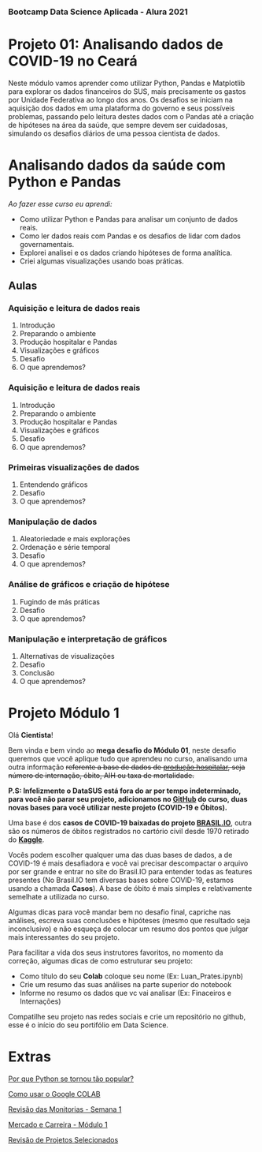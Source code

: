 ### Bootcamp Data Science Aplicada - Alura 2021
# Projeto 01: Analisando dados de COVID-19 no Ceará
Neste módulo vamos aprender como utilizar Python, Pandas e Matplotlib para explorar os dados financeiros do SUS, mais precisamente os gastos por Unidade Federativa ao longo dos anos. Os desafios se iniciam na aquisição dos dados em uma plataforma do governo e seus possíveis problemas, passando pelo leitura destes dados com o Pandas até a criação de hipóteses na área da saúde, que sempre devem ser cuidadosas, simulando os desafios diários de uma pessoa cientista de dados.


Analisando dados da saúde com Python e Pandas
===

*Ao fazer esse curso eu aprendi:*
- Como utilizar Python e Pandas para analisar um conjunto de dados reais.
- Como ler dados reais com Pandas e os desafios de lidar com dados governamentais.
- Explorei analisei e  os dados criando hipóteses de forma analítica.
- Criei algumas visualizações usando boas práticas.

Aulas
---
### Aquisição e leitura de dados reais
1. Introdução
2. Preparando o ambiente
3. Produção hospitalar e Pandas
4. Visualizações e gráficos
5. Desafio
6. O que aprendemos?

### Aquisição e leitura de dados reais
1. Introdução
2. Preparando o ambiente
3. Produção hospitalar e Pandas
4. Visualizações e gráficos
5. Desafio
6. O que aprendemos?

### Primeiras visualizações de dados
1. Entendendo gráficos
2. Desafio
3. O que aprendemos?

### Manipulação de dados
1. Aleatoriedade e mais explorações
2. Ordenação e série temporal
3. Desafio
4. O que aprendemos?

### Análise de gráficos e criação de hipótese
1. Fugindo de más práticas
2. Desafio
3. O que aprendemos?

### Manipulação e interpretação de gráficos
1. Alternativas de visualizações
2. Desafio
3. Conclusão
4. O que aprendemos?



Projeto Módulo 1
===
Olá **Cientista**!

Bem vinda e bem vindo ao **mega desafio do Módulo 01**, neste desafio queremos que você aplique tudo que aprendeu no curso, analisando uma outra informação  ~~referente a base de dados de [produção hospitalar](http://www2.datasus.gov.br/DATASUS/index.php?area=0202&id=11633&VObj=http://tabnet.datasus.gov.br/cgi/deftohtm.exe?sih/cnv/qi), seja número de internação, óbito, AIH ou taxa de mortalidade.~~ 

**P.S: Infelizmente o DataSUS está fora do ar por tempo indeterminado, para você não parar seu projeto, adicionamos no [GitHub](https://github.com/alura-cursos/agendamento-hospitalar/tree/main/dados) do curso, duas novas bases para você utilizar neste projeto (COVID-19 e Óbitos).**

Uma base é dos **casos de COVID-19 baixadas do projeto [BRASIL.IO](https://brasil.io/dataset/covid19/caso/)**, outra são os números de óbitos registrados no cartório civil desde 1970 retirado do **[Kaggle](https://www.kaggle.com/amandalk/registered-deaths-brazil)**.

Vocês podem escolher qualquer uma das duas bases de dados, a de COVID-19 é mais desafiadora e você vai precisar descompactar o arquivo por ser grande e entrar no site do Brasil.IO para entender todas as features presentes (No Brasil.IO tem diversas bases sobre COVID-19, estamos usando a chamada **Casos**). A base de óbito é mais simples e relativamente semelhate a utilizada no curso.

Algumas dicas para você mandar bem no desafio final, capriche nas análises, escreva suas conclusões e hipóteses (mesmo que resultado seja inconclusivo) e não esqueça de colocar um resumo dos pontos que julgar mais interessantes do seu projeto.

Para facilitar a vida dos seus instrutores favoritos, no momento da correção, algumas dicas de como estruturar seu projeto:

- Como título do seu **Colab** coloque seu nome (Ex: Luan_Prates.ipynb)
- Crie um resumo das suas análises na parte superior do notebook
- Informe no resumo os dados que vc vai analisar (Ex: Finaceiros e Internações)

Compatilhe seu projeto nas redes sociais e crie um repositório no github, esse é o início do seu portifólio em Data Science.


Extras
===
[Por que Python se tornou tão popular?](https://www.youtube.com/watch?v=ZuUg6E_H0tk)

[Como usar o Google COLAB](https://www.youtube.com/watch?v=_mIwsA2ddSc)

[Revisão das Monitorias - Semana 1](https://www.youtube.com/watch?v=dhvnUwony7k)

[Mercado e Carreira - Módulo 1](https://www.youtube.com/watch?v=Yu-xh16eLc8&feature=emb_logo)

[Revisão de Projetos Selecionados](https://www.youtube.com/watch?v=y_aZXZvm2eQ&feature=emb_logo)
